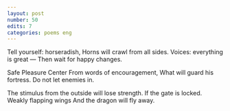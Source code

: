 ```yaml
---
layout: post
number: 50
edits: 7
categories: poems eng
---
```


Tell yourself: horseradish,
Horns will crawl from all sides.
Voices: everything is great —
Then wait for happy changes. 

Safe Pleasure Center
From words of encouragement,
What will guard his fortress.
Do not let enemies in.

The stimulus from the outside will lose strength.
If the gate is locked. 
Weakly flapping wings
And the dragon will fly away.

